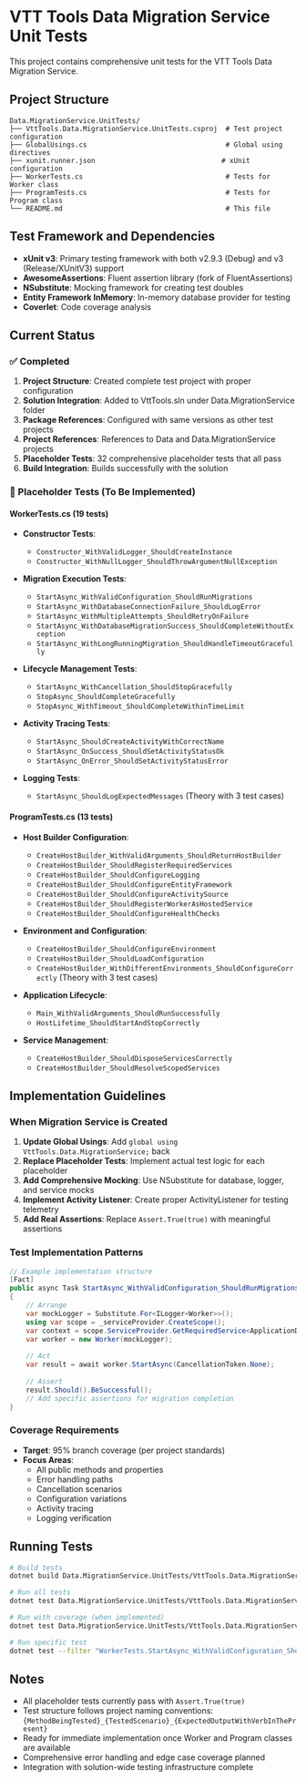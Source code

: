 # VTT Tools Data Migration Service Unit Tests

This project contains comprehensive unit tests for the VTT Tools Data Migration Service.

## Project Structure

```
Data.MigrationService.UnitTests/
├── VttTools.Data.MigrationService.UnitTests.csproj  # Test project configuration
├── GlobalUsings.cs                                  # Global using directives
├── xunit.runner.json                               # xUnit configuration
├── WorkerTests.cs                                   # Tests for Worker class
├── ProgramTests.cs                                  # Tests for Program class
└── README.md                                        # This file
```

## Test Framework and Dependencies

- **xUnit v3**: Primary testing framework with both v2.9.3 (Debug) and v3 (Release/XUnitV3) support
- **AwesomeAssertions**: Fluent assertion library (fork of FluentAssertions)
- **NSubstitute**: Mocking framework for creating test doubles
- **Entity Framework InMemory**: In-memory database provider for testing
- **Coverlet**: Code coverage analysis

## Current Status

### ✅ Completed
1. **Project Structure**: Created complete test project with proper configuration
2. **Solution Integration**: Added to VttTools.sln under Data.MigrationService folder
3. **Package References**: Configured with same versions as other test projects
4. **Project References**: References to Data and Data.MigrationService projects
5. **Placeholder Tests**: 32 comprehensive placeholder tests that all pass
6. **Build Integration**: Builds successfully with the solution

### 🚧 Placeholder Tests (To Be Implemented)

#### WorkerTests.cs (19 tests)
- **Constructor Tests**:
  - `Constructor_WithValidLogger_ShouldCreateInstance`
  - `Constructor_WithNullLogger_ShouldThrowArgumentNullException`

- **Migration Execution Tests**:
  - `StartAsync_WithValidConfiguration_ShouldRunMigrations`
  - `StartAsync_WithDatabaseConnectionFailure_ShouldLogError`
  - `StartAsync_WithMultipleAttempts_ShouldRetryOnFailure`
  - `StartAsync_WithDatabaseMigrationSuccess_ShouldCompleteWithoutException`
  - `StartAsync_WithLongRunningMigration_ShouldHandleTimeoutGracefully`

- **Lifecycle Management Tests**:
  - `StartAsync_WithCancellation_ShouldStopGracefully`
  - `StopAsync_ShouldCompleteGracefully`
  - `StopAsync_WithTimeout_ShouldCompleteWithinTimeLimit`

- **Activity Tracing Tests**:
  - `StartAsync_ShouldCreateActivityWithCorrectName`
  - `StartAsync_OnSuccess_ShouldSetActivityStatusOk`
  - `StartAsync_OnError_ShouldSetActivityStatusError`

- **Logging Tests**:
  - `StartAsync_ShouldLogExpectedMessages` (Theory with 3 test cases)

#### ProgramTests.cs (13 tests)
- **Host Builder Configuration**:
  - `CreateHostBuilder_WithValidArguments_ShouldReturnHostBuilder`
  - `CreateHostBuilder_ShouldRegisterRequiredServices`
  - `CreateHostBuilder_ShouldConfigureLogging`
  - `CreateHostBuilder_ShouldConfigureEntityFramework`
  - `CreateHostBuilder_ShouldConfigureActivitySource`
  - `CreateHostBuilder_ShouldRegisterWorkerAsHostedService`
  - `CreateHostBuilder_ShouldConfigureHealthChecks`

- **Environment and Configuration**:
  - `CreateHostBuilder_ShouldConfigureEnvironment`
  - `CreateHostBuilder_ShouldLoadConfiguration`
  - `CreateHostBuilder_WithDifferentEnvironments_ShouldConfigureCorrectly` (Theory with 3 test cases)

- **Application Lifecycle**:
  - `Main_WithValidArguments_ShouldRunSuccessfully`
  - `HostLifetime_ShouldStartAndStopCorrectly`

- **Service Management**:
  - `CreateHostBuilder_ShouldDisposeServicesCorrectly`
  - `CreateHostBuilder_ShouldResolveScopedServices`

## Implementation Guidelines

### When Migration Service is Created
1. **Update Global Usings**: Add `global using VttTools.Data.MigrationService;` back
2. **Replace Placeholder Tests**: Implement actual test logic for each placeholder
3. **Add Comprehensive Mocking**: Use NSubstitute for database, logger, and service mocks
4. **Implement Activity Listener**: Create proper ActivityListener for testing telemetry
5. **Add Real Assertions**: Replace `Assert.True(true)` with meaningful assertions

### Test Implementation Patterns
```csharp
// Example implementation structure
[Fact]
public async Task StartAsync_WithValidConfiguration_ShouldRunMigrations()
{
    // Arrange
    var mockLogger = Substitute.For<ILogger<Worker>>();
    using var scope = _serviceProvider.CreateScope();
    var context = scope.ServiceProvider.GetRequiredService<ApplicationDbContext>();
    var worker = new Worker(mockLogger);
    
    // Act
    var result = await worker.StartAsync(CancellationToken.None);
    
    // Assert
    result.Should().BeSuccessful();
    // Add specific assertions for migration completion
}
```

### Coverage Requirements
- **Target**: 95% branch coverage (per project standards)
- **Focus Areas**: 
  - All public methods and properties
  - Error handling paths
  - Cancellation scenarios
  - Configuration variations
  - Activity tracing
  - Logging verification

## Running Tests

```bash
# Build tests
dotnet build Data.MigrationService.UnitTests/VttTools.Data.MigrationService.UnitTests.csproj

# Run all tests
dotnet test Data.MigrationService.UnitTests/VttTools.Data.MigrationService.UnitTests.csproj

# Run with coverage (when implemented)
dotnet test Data.MigrationService.UnitTests/VttTools.Data.MigrationService.UnitTests.csproj --collect:"XPlat Code Coverage"

# Run specific test
dotnet test --filter "WorkerTests.StartAsync_WithValidConfiguration_ShouldRunMigrations"
```

## Notes

- All placeholder tests currently pass with `Assert.True(true)`
- Test structure follows project naming conventions: `{MethodBeingTested}_{TestedScenario}_{ExpectedOutputWithVerbInThePresent}`
- Ready for immediate implementation once Worker and Program classes are available
- Comprehensive error handling and edge case coverage planned
- Integration with solution-wide testing infrastructure complete
